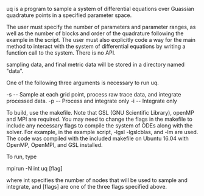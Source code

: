 uq is a program to sample a system of differential equations over Guassian quadrature points in a specified parameter space.

The user must specify the number of parameters and parameter ranges, as well as the number of blocks and order of the quadrature following the example in the script. The user must also explicitly code a way for the main method to interact with the system of differential equations by writing a function call to the system. There is no API.

sampling data, and final metric data will be stored in a directory named "data".

One of the following three arguments is necessary to run uq.

-s -- Sample at each grid point, process raw trace data, and integrate processed data.
-p -- Process and integrate only
-i -- Integrate only

To build, use the makefile. Note that GSL (GNU Scientific Library), openMP and MPI are required. You may need to change the flags in the makefile to include any necessary flags to compile the system of ODEs along with the solver. For example, in the example script, -lgsl -lgslcblas, and -lm are used. The code was compiled with the included makefile on Ubuntu 16.04 with OpenMP, OpenMPI, and GSL installed.

To run, type

mpirun -N int uq [flag]

where int specifies the number of nodes that will be used to sample and integrate, and [flags] are one of the three flags specified above.
